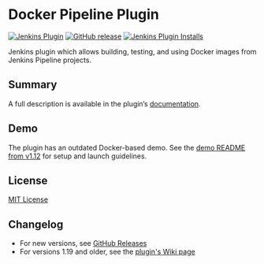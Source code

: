 Docker Pipeline Plugin
=====================================

[![Jenkins Plugin](https://img.shields.io/jenkins/plugin/v/docker-workflow.svg)](https://plugins.jenkins.io/docker-workflow)
[![GitHub release](https://img.shields.io/github/release/jenkinsci/docker-workflow-plugin.svg?label=changelog)](https://github.com/jenkinsci/docker-workflow-plugin/releases/latest)
[![Jenkins Plugin Installs](https://img.shields.io/jenkins/plugin/i/docker-workflow.svg?color=blue)](https://plugins.jenkins.io/docker-workflow)

Jenkins plugin which allows building, testing, and using Docker images from Jenkins Pipeline projects.

Summary
---

A full description is available in the plugin’s [documentation](https://go.cloudbees.com/docs/plugins/docker-workflow/).

Demo
---
The plugin has an outdated Docker-based demo. See the [demo README from v1.12](https://github.com/jenkinsci/docker-workflow-plugin/tree/docker-workflow-1.12/demo) for setup and launch guidelines.

License
---
[MIT License](http://opensource.org/licenses/MIT)

Changelog
---

* For new versions, see [GitHub Releases](https://github.com/jenkinsci/docker-workflow-plugin/releases)
* For versions 1.19 and older, see the [plugin's Wiki page](https://wiki.jenkins.io/display/JENKINS/Docker+Pipeline+Plugin)
